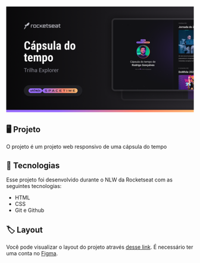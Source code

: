 <p algin="center">
  <img src=".github/preview.png" alt="Demonstração do Projeto" widht="100%" />
</p>

## 🖥️ Projeto
O projeto é um projeto web responsivo de uma cápsula do tempo

## 🚀 Tecnologias
Esse projeto foi desenvolvido durante o NLW da Rocketseat com as seguintes tecnologias:

- HTML
- CSS
- Git e Github

## 🏷️ Layout
Você pode visualizar o layout do projeto através 
[desse link](https://www.figma.com/file/Z8uxGV4qyC6Ri7TZxX0Dvn/C%C3%A1psula-do-tempo-%E2%80%A2-Trilha-Explorer?type=design&node-id=306%3A84&t=3zWoBdofAPTTQPgY-1).
É necessário ter uma conta no [Figma](http://www.figma.com).